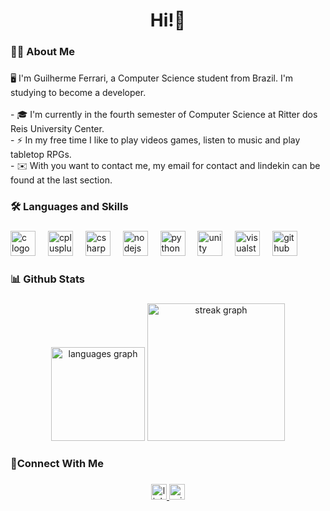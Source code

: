 <h1 align="center">Hi!👋</h1>

###

<h3 align="left">👩‍💻  About Me</h3>

###

<p align="left">🖥️ I'm Guilherme Ferrari, a Computer Science student from Brazil. I'm studying to become a developer.<br><br>- 🎓  I'm currently in the fourth semester of Computer Science at Ritter dos Reis University Center.<br>- ⚡ In my free time I like to play videos games, listen to music and play tabletop RPGs.<br>- ✉️ With you want to contact me, my email for contact and lindekin can be found at the last section.</p>

###

<h3 align="left">🛠 Languages and Skills</h3>

###

<div align="left">
  <img src="https://cdn.jsdelivr.net/gh/devicons/devicon/icons/c/c-original.svg" height="40" alt="c logo"  />
  <img width="12" />
  <img src="https://cdn.jsdelivr.net/gh/devicons/devicon/icons/cplusplus/cplusplus-original.svg" height="40" alt="cplusplus logo"  />
  <img width="12" />
  <img src="https://cdn.jsdelivr.net/gh/devicons/devicon/icons/csharp/csharp-original.svg" height="40" alt="csharp logo"  />
  <img width="12" />
  <img src="https://cdn.jsdelivr.net/gh/devicons/devicon/icons/nodejs/nodejs-original.svg" height="40" alt="nodejs logo"  />
  <img width="12" />
  <img src="https://cdn.jsdelivr.net/gh/devicons/devicon/icons/python/python-original.svg" height="40" alt="python logo"  />
  <img width="12" />
  <img src="https://cdn.jsdelivr.net/gh/devicons/devicon/icons/unity/unity-original.svg" height="40" alt="unity logo"  />
  <img width="12" />
  <img src="https://cdn.jsdelivr.net/gh/devicons/devicon/icons/visualstudio/visualstudio-plain.svg" height="40" alt="visualstudio logo"  />
  <img width="12" />
  <img src="https://cdn.jsdelivr.net/gh/devicons/devicon/icons/github/github-original.svg" height="40" alt="github logo"  />
</div>

###

<h3 align="left">📊 Github Stats</h3>

###

<div align="center">
  <img src="https://github-readme-stats.vercel.app/api/top-langs?username=Guilherme-C-Ferrari&locale=en&hide_title=false&layout=compact&card_width=320&langs_count=5&theme=midnight-purple&hide_border=false&order=2" height="150" alt="languages graph"  />
  <img src="https://streak-stats.demolab.com?user=Guilherme-C-Ferrari&locale=en&mode=daily&theme=midnight-purple&hide_border=false&border_radius=5&order=3" height="220" alt="streak graph"  />
</div>

###

<h3 align="left">🤝Connect With Me</h3>

###

<div align="center">
  <a href="https://www.linkedin.com/in/guilhermecarvalhoferrari/" target="_blank">
    <img src="https://img.shields.io/static/v1?message=Guilherme Carvalho Ferrari&logo=linkedin&label=&color=0077B5&logoColor=white&labelColor=&style=for-the-badge" height="25" alt="linkedin logo"  />
  </a>
  <a href="mailto:guicferrari@hotmail.com" target="_blank">
    <img src="https://img.shields.io/static/v1?message=guicferrari@Hotmail.com&logo=microsoft-outlook&label=&color=0078D4&logoColor=white&labelColor=&style=for-the-badge" height="25" alt="microsoft-outlook logo"  />
  </a>
</div>

###
